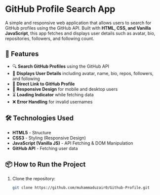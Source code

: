 # GitHub Profile Search App

A simple and responsive web application that allows users to search for GitHub profiles using the GitHub API. Built with **HTML, CSS, and Vanilla JavaScript**, this app fetches and displays user details such as avatar, bio, repositories, followers, and following count.

## 🚀 Features
- 🔍 **Search GitHub Profiles** using the GitHub API
- 📄 **Displays User Details** including avatar, name, bio, repos, followers, and following
- 🔗 **Direct Link to GitHub Profile**
- 🎨 **Responsive Design** for mobile and desktop users
- ⏳ **Loading Indicator** while fetching data
- ❌ **Error Handling** for invalid usernames

## 🛠️ Technologies Used
- **HTML5** - Structure
- **CSS3** - Styling (Responsive Design)
- **JavaScript (Vanilla JS)** - API Fetching & DOM Manipulation
- **GitHub API** - Fetching user data

## 📦 How to Run the Project
1. Clone the repository:
   ```sh
   git clone https://github.com/muhammaduzair0/Github-Profile.git
